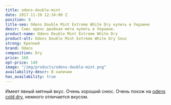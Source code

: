 ```yaml
---
title: odens-double-mint
date: 2017-11-20 12:34:00 Z
position: 8
title-seo: Odens Double Mint Extreme White Dry купить в Украине
descr: Снюс оденс двойная мята купить в Украине.
product-name: Odens Double Mint Extreme White Dry
product-alt: Odens Double Mint Extreme White Dry Snus
strong: Крепкий
brand: Odens
composition: Dry
price: 160
opt-price: 149
image: "/img/products/odens-double-mint.png"
availability-descr: В наличии
has_availability: true
---
```


Имеет явный мятный вкус. Очень хороший снюс. Очень похож на [odens cold dry](/odens-cold-dry), немного отличается вкусом.